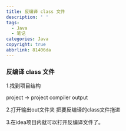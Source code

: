 ```yaml
---
title: 反编译 class 文件
description: ' '
tags:
  - Java
  - 笔记
categories: Java
copyright: true
abbrlink: 81406da
---
```


### 反编译 class 文件

1.找到项目结构 

project → project compiler output

2.打开输出out文件夹 把要反编译的class文件拖进

3.在idea项目内就可以打开反编译文件了。

  